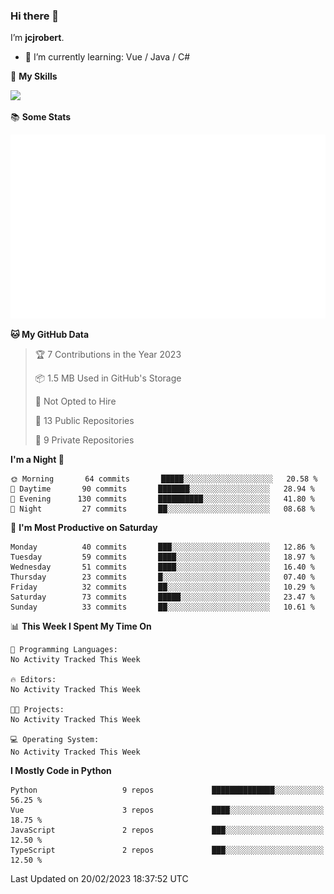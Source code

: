 ### Hi there 👋

I’m **jcjrobert**.

- 🌱 I’m currently learning: Vue / Java / C#

🌟 **My Skills**

![](https://img.shields.io/badge/-Python-3e74a2?style=flat-square&logo=Python&logoColor=fff)

📚 **Some Stats**

![](https://github.com/jcjrobert/github-stats/blob/master/generated/overview.svg)

<!--START_SECTION:waka-->
**🐱 My GitHub Data** 

> 🏆 7 Contributions in the Year 2023
 > 
> 📦 1.5 MB Used in GitHub's Storage 
 > 
> 🚫 Not Opted to Hire
 > 
> 📜 13 Public Repositories 
 > 
> 🔑 9 Private Repositories  
 > 
**I'm a Night 🦉** 

```text
🌞 Morning       64 commits       █████░░░░░░░░░░░░░░░░░░░░   20.58 % 
🌆 Daytime       90 commits       ███████░░░░░░░░░░░░░░░░░░   28.94 % 
🌃 Evening      130 commits       ██████████░░░░░░░░░░░░░░░   41.80 % 
🌙 Night         27 commits       ██░░░░░░░░░░░░░░░░░░░░░░░   08.68 % 

```
📅 **I'm Most Productive on Saturday** 

```text
Monday          40 commits       ███░░░░░░░░░░░░░░░░░░░░░░   12.86 % 
Tuesday         59 commits       ████░░░░░░░░░░░░░░░░░░░░░   18.97 % 
Wednesday       51 commits       ████░░░░░░░░░░░░░░░░░░░░░   16.40 % 
Thursday        23 commits       █░░░░░░░░░░░░░░░░░░░░░░░░   07.40 % 
Friday          32 commits       ██░░░░░░░░░░░░░░░░░░░░░░░   10.29 % 
Saturday        73 commits       █████░░░░░░░░░░░░░░░░░░░░   23.47 % 
Sunday          33 commits       ██░░░░░░░░░░░░░░░░░░░░░░░   10.61 % 

```


📊 **This Week I Spent My Time On** 

```text
💬 Programming Languages: 
No Activity Tracked This Week

🔥 Editors: 
No Activity Tracked This Week

🐱‍💻 Projects: 
No Activity Tracked This Week

💻 Operating System: 
No Activity Tracked This Week

```

**I Mostly Code in Python** 

```text
Python                   9 repos             ██████████████░░░░░░░░░░░   56.25 % 
Vue                      3 repos             ████░░░░░░░░░░░░░░░░░░░░░   18.75 % 
JavaScript               2 repos             ███░░░░░░░░░░░░░░░░░░░░░░   12.50 % 
TypeScript               2 repos             ███░░░░░░░░░░░░░░░░░░░░░░   12.50 % 

```



 Last Updated on 20/02/2023 18:37:52 UTC
<!--END_SECTION:waka-->
